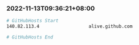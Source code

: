 
###  2022-11-13T09:36:21+08:00
```bash
# GitHubHosts Start
140.82.113.4                  alive.github.com

# GitHubHosts End

```


